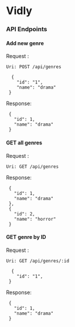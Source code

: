 # Vidly
### API Endpoints
#### Add new genre
Request :
```
Uri: POST /api/genres

  {
    "id": "1",
    "name": "drama"
 }
 ```
 
 Response:
 ```
  {
    "id": 1,
    "name": "drama"
  }
  ```
  #### GET all genres
Request :
```
Uri: GET /api/genres
```
 
 Response:
 ```
  {
    "id": 1,
    "name": "drama"
  },
  {
    "id": 2,
    "name": "horror"
  }
  ```
  
  #### GET genre by ID
Request :
```
Uri: GET /api/genres/:id

  {
    "id": "1",
 }
 ```
 
 Response:
 ```
  {
    "id": 1,
    "name": "drama"
  }
  ```
  
